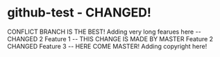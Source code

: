 # github-test - CHANGED!
CONFLICT BRANCH IS THE BEST!
Adding very long fearues here
-- CHANGED 2
Feature 1
-- THIS CHANGE IS MADE BY MASTER
Feature 2
CHANGED
Feature 3
-- HERE COME MASTER!
Adding copyright here!
